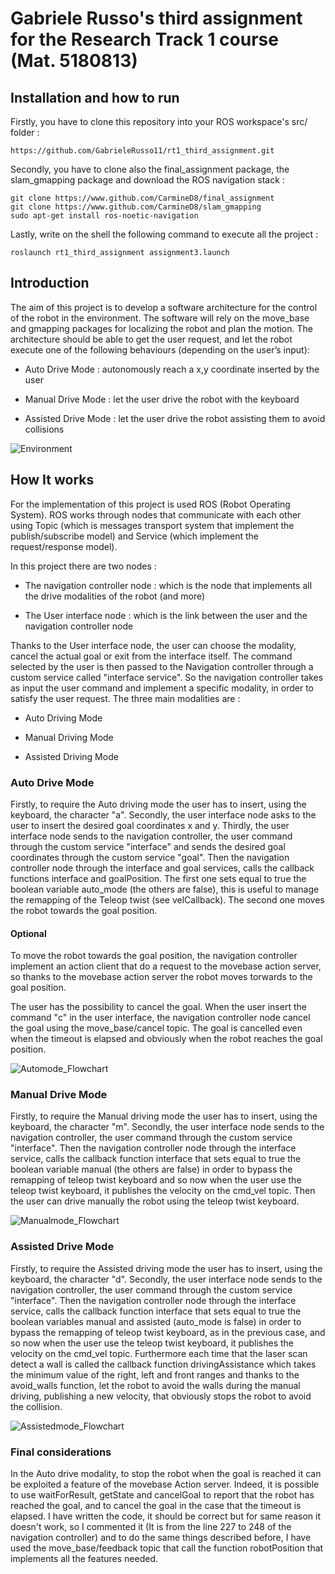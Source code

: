# Gabriele Russo's third assignment for the Research Track 1 course (Mat. 5180813)

## Installation and how to run

Firstly, you have to clone this repository into your ROS workspace's src/ folder :

```
https://github.com/GabrieleRusso11/rt1_third_assignment.git
```

Secondly, you have to clone also the final_assignment package, the slam_gmapping 
package and download the ROS navigation stack :

```
git clone https://www.github.com/CarmineD8/final_assignment
git clone https://www.github.com/CarmineD8/slam_gmapping
sudo apt-get install ros-noetic-navigation
```

Lastly, write on the shell the following command to execute all the project :

```
roslaunch rt1_third_assignment assignment3.launch
```

## Introduction

The aim of this project is to develop a software architecture for the control
of the robot in the environment. The software will rely on the move_base
and gmapping packages for localizing the robot and plan the motion.
The architecture should be able to get the user request, and let the robot 
execute one of the following behaviours (depending on the user’s input):

* Auto Drive Mode : autonomously reach a x,y coordinate inserted by the user

* Manual Drive Mode : let the user drive the robot with the keyboard

* Assisted Drive Mode : let the user drive the robot assisting them to avoid collisions

![Environment](https://github.com/GabrieleRusso11/rt1_third_assignment/blob/main/Environment.png)

## How It works

For the implementation of this project is used ROS (Robot Operating System). ROS works through nodes that communicate with each other using Topic (which is messages transport system that implement the publish/subscribe model) and Service (which implement the request/response model).

In this project there are two nodes :

* The navigation controller node : which is the node that implements all the drive modalities of the robot (and more)

* The User interface node : which is the link between the user and the navigation controller node

Thanks to the User interface node, the user can choose the modality, cancel the actual goal or exit from the interface itself.
The command selected by the user is then passed to the Navigation controller through a custom service called "interface service".
So the navigation controller takes as input the user command and implement a specific modality, in order to satisfy the user request.
The three main modalities are :

* Auto Driving Mode

* Manual Driving Mode

* Assisted Driving Mode

### Auto Drive Mode 

Firstly, to require the Auto driving mode the user has to insert, using the keyboard, the character "a".
Secondly, the user interface node asks to the user to insert the desired goal coordinates x and y.
Thirdly, the user interface node sends to the navigation controller, the user command through the custom service "interface" and sends the desired goal coordinates through the custom service "goal".
Then the navigation controller node through the interface and goal services, calls the callback functions interface and goalPosition.
The first one sets equal to true the boolean variable auto_mode (the others are false), this is useful to manage the remapping of the Teleop twist (see velCallback).
The second one moves the robot towards the goal position.

#### Optional

To move the robot towards the goal position, the navigation controller implement an action client that do a request to the movebase action server, so thanks to the movebase action server the robot moves torwards to the goal position.

The user has the possibility to cancel the goal. When the user insert the command "c" in the user interface, the navigation controller node cancel the goal using the move_base/cancel topic.
The goal is cancelled even when the timeout is elapsed and obviously when the robot reaches the goal position. 

![Automode_Flowchart](https://github.com/GabrieleRusso11/rt1_third_assignment/blob/main/Automode_Flowchart.png)


### Manual Drive Mode 

Firstly, to require the Manual driving mode the user has to insert, using the keyboard, the character "m".
Secondly, the user interface node sends to the navigation controller, the user command through the custom service "interface".
Then the navigation controller node through the interface service, calls the callback function interface that sets equal to true the boolean variable manual (the others are false) in order to bypass the remapping of teleop twist keyboard and so now when the user use the teleop twist keyboard, it publishes the velocity on the cmd_vel topic.
Then the user can drive manually the robot using the teleop twist keyboard.

![Manualmode_Flowchart](https://github.com/GabrieleRusso11/rt1_third_assignment/blob/main/Manualmode_Flowchart.png)

### Assisted Drive Mode 

Firstly, to require the Assisted driving mode the user has to insert, using the keyboard, the character "d".
Secondly, the user interface node sends to the navigation controller, the user command through the custom service "interface".
Then the navigation controller node through the interface service, calls the callback function interface that sets equal to true the boolean variables manual and assisted (auto_mode is false) in order to bypass the remapping of teleop twist keyboard, as in the previous case, and so now when the user use the teleop twist keyboard, it publishes the velocity on the cmd_vel topic.
Furthermore each time that the laser scan detect a wall is called the callback function drivingAssistance which takes the minimum value of the right, left and front ranges and thanks to the avoid_walls function, let the robot to avoid the walls during the manual driving, publishing a new velocity, that obviously stops the robot to avoid the collision.

![Assistedmode_Flowchart](https://github.com/GabrieleRusso11/rt1_third_assignment/blob/main/Assistedmode_Flowchart.png)

### Final considerations

In the Auto drive modality, to stop the robot when the goal is reached it can be exploited a feature of the movebase Action server.
Indeed, it is possible to use waitForResult, getState and cancelGoal to report that the robot has reached the goal, and to cancel the goal in the case that the timeout is elapsed.
I have written the code, it should be correct but for same reason it doesn't work, so I commented it (It is from the line 227 to 248 of the navigation controller) and to do the same things described before, I have used the move_base/feedback topic that call the function robotPosition that implements all the features needed.
